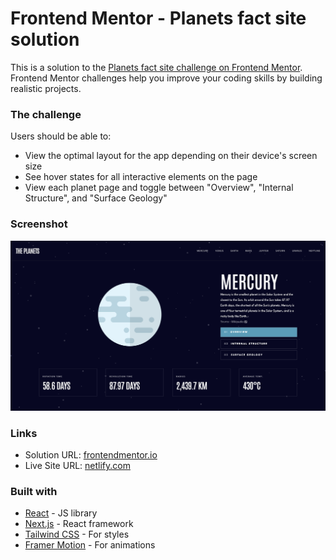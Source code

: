 # Frontend Mentor - Planets fact site solution

This is a solution to the [Planets fact site challenge on Frontend Mentor](https://www.frontendmentor.io/challenges/planets-fact-site-gazqN8w_f). Frontend Mentor challenges help you improve your coding skills by building realistic projects.

### The challenge

Users should be able to:

- View the optimal layout for the app depending on their device's screen size
- See hover states for all interactive elements on the page
- View each planet page and toggle between "Overview", "Internal Structure", and "Surface Geology"

### Screenshot

![](./project-screenshot.png)

### Links

- Solution URL: [frontendmentor.io](https://www.frontendmentor.io/solutions/responsive-planet-fact-site-using-next-tailwind-and-framer-motion-ZpVJle_4wn)
- Live Site URL: [netlify.com](https://spectacular-speculoos-50b1e0.netlify.app)

### Built with

- [React](https://reactjs.org/) - JS library
- [Next.js](https://nextjs.org/) - React framework
- [Tailwind CSS](https://tailwindcss.com/) - For styles
- [Framer Motion](https://www.framer.com/motion/) - For animations
